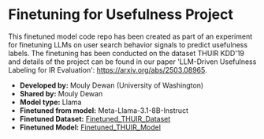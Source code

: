 # Finetuning for Usefulness Project

This finetuned model code repo has been created as part of an experiment for finetuning LLMs on user search behavior signals to predict usefulness labels. The finetuning has been conducted on the dataset THUIR KDD'19 and details of the project can be found in our paper 'LLM-Driven Usefulness Labeling for IR Evaluation':
https://arxiv.org/abs/2503.08965.

- **Developed by:** Mouly Dewan (University of Washington)
- **Shared by:** Mouly Dewan
- **Model type:** Llama
- **Finetuned from model:** Meta-Llama-3.1-8B-Instruct
- **Finetuned Dataset:** [Finetuned_THUIR_Dataset](https://huggingface.co/datasets/moulydewan/THUIR_finetune_dataset)
- **Finetuned Model:** [Finetuned_THUIR_Model](https://huggingface.co/moulydewan/Llama-3.1-8B-Instruct-Finetuned-THUIR)
